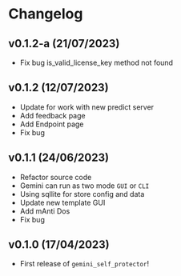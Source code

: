 # Changelog

## v0.1.2-a (21/07/2023)

- Fix bug is_valid_license_key method not found
 
## v0.1.2 (12/07/2023)

- Update for work with new predict server
- Add feedback page
- Add Endpoint page
- Fix bug

## v0.1.1 (24/06/2023)

- Refactor source code
- Gemini can run as two mode `GUI` or `CLI`
- Using sqllite for store config and data
- Update new template GUI
- Add mAnti Dos 
- Fix bug

## v0.1.0 (17/04/2023)

- First release of `gemini_self_protector`!